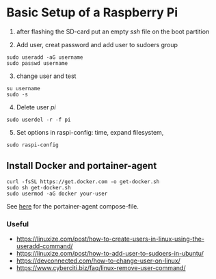 # Basic Setup of a Raspberry Pi

1. after flashing the SD-card put an empty *ssh* file on the boot partition

2. Add user, creat password and add user to sudoers group
```
sudo useradd -aG username
sudo passwd username
```

3. change user and test
```
su username
sudo -s
```

4. Delete user *pi*
```
sudo userdel -r -f pi
```

5. Set options in raspi-config: time, expand filesystem, 
```
sudo raspi-config
```

## Install Docker and portainer-agent
```
curl -fsSL https://get.docker.com -o get-docker.sh
sudo sh get-docker.sh
sudo usermod -aG docker your-user
```
See [here](https://github.com/totti2/totti.to/tree/master/portainer_agent) for the portainer-agent compose-file.


### Useful
- https://linuxize.com/post/how-to-create-users-in-linux-using-the-useradd-command/
- https://linuxize.com/post/how-to-add-user-to-sudoers-in-ubuntu/
- https://devconnected.com/how-to-change-user-on-linux/
- https://www.cyberciti.biz/faq/linux-remove-user-command/

